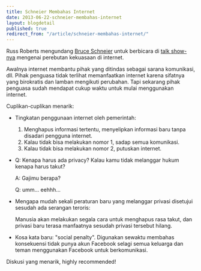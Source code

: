 ```yaml
---
title: Schneier Membahas Internet
date: 2013-06-22-schneier-membahas-internet
layout: blogdetail
published: true
redirect_from: "/article/schneier-membahas-internet/"
---
```


Russ Roberts mengundang [Bruce Schneier](http://www.schneier.com/) untuk berbicara di [talk show-nya](http://www.econtalk.org/archives/2013/06/schneier_on_pow.html) mengenai perebutan kekuasaan di internet.

Awalnya internet membantu pihak yang ditindas sebagai sarana komunikasi, dll. Pihak penguasa tidak terlihat memanfaatkan internet karena sifatnya yang birokratis dan lamban mengikuti perubahan. Tapi sekarang pihak penguasa sudah mendapat cukup waktu untuk mulai menggunakan internet.

Cuplikan-cuplikan menarik:

* Tingkatan penggunaan internet oleh pemerintah:
    1. Menghapus informasi tertentu, menyelipkan informasi baru tanpa disadari pengguna internet.
    2. Kalau tidak bisa melakukan nomor 1, sadap semua komunikasi.
    3. Kalau tidak bisa melakukan nomor 2, putuskan internet.
* Q: Kenapa harus ada privacy? Kalau kamu tidak melanggar hukum kenapa harus takut?

    A: Gajimu berapa?

    Q: umm... eehhh...
* Mengapa mudah sekali peraturan baru yang melanggar privasi disetujui sesudah ada serangan teroris:

    Manusia akan melakukan segala cara untuk menghapus rasa takut, dan privasi baru terasa manfaatnya sesudah privasi tersebut hilang.
* Kosa kata baru: "social penalty". Digunakan sewaktu membahas konsekuensi tidak punya akun Facebook selagi semua keluarga dan teman menggunakan Facebook untuk berkomunikasi.

Diskusi yang menarik, highly recommended!
